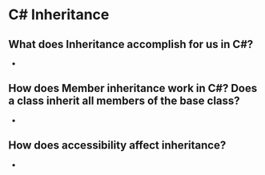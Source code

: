 #  C# Inheritance

## What does Inheritance accomplish for us in C#?

*

## How does Member inheritance work in C#? Does a class inherit all members of the base class?

*

## How does accessibility affect inheritance?

*